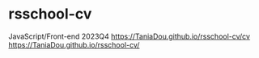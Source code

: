 # rsschool-cv
JavaScript/Front-end 2023Q4
https://TaniaDou.github.io/rsschool-cv/cv
https://TaniaDou.github.io/rsschool-cv/
